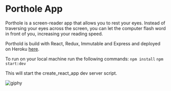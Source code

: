 # Porthole App

Porthole is a screen-reader app that allows you to rest your eyes.  Instead of traversing your eyes across the screen, you can let the computer flash word in front of you, increasing your reading speed.

Porthold is build with React, Redux, Immutable and Express and deployed on Heroku
[here]('https://porthole-app.herokuapp.com/').

To run on your local machine run the following commands:
`npm install`
`npm start:dev`

This will start the create_react_app dev server script.

![giphy]('./src/assets/giphy.gif')


